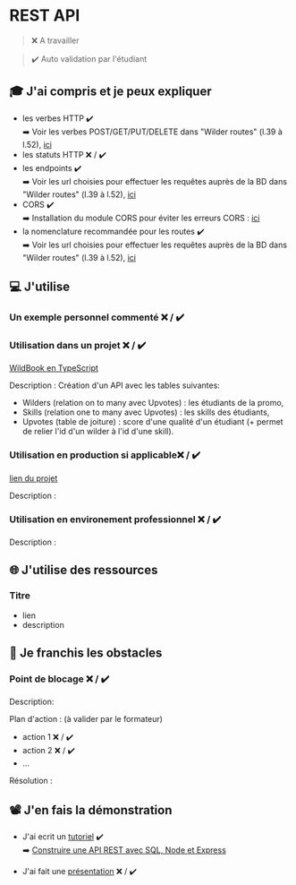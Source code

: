 # REST API

> ❌ A travailler

> ✔️ Auto validation par l'étudiant

## 🎓 J'ai compris et je peux expliquer

- les verbes HTTP ✔️
<br/>:arrow_right: Voir les verbes POST/GET/PUT/DELETE dans "Wilder routes" (l.39 à l.52), <a href="https://github.com/ophelie-gaudin/wild-book_api_REST_node_typescript_sql_express/blob/main/src/index.ts">ici</a>
- les statuts HTTP ❌ / ✔️
- les endpoints ✔️ 
<br/>:arrow_right: Voir les url choisies pour effectuer les requêtes auprès de la BD dans "Wilder routes" (l.39 à l.52), <a href="https://github.com/ophelie-gaudin/wild-book_api_REST_node_typescript_sql_express/blob/main/src/index.ts">ici</a>
- CORS ✔️ 
<br/>:arrow_right: Installation du module CORS pour éviter les erreurs CORS : <a href="https://github.com/ophelie-gaudin/wild-book_api_REST_node_typescript_sql_express/blob/main/src/index.ts">ici</a>
- la nomenclature recommandée pour les routes ✔️
<br/>:arrow_right: Voir les url choisies pour effectuer les requêtes auprès de la BD dans "Wilder routes" (l.39 à l.52), <a href="https://github.com/ophelie-gaudin/wild-book_api_REST_node_typescript_sql_express/blob/main/src/index.ts">ici</a>

## 💻 J'utilise

### Un exemple personnel commenté ❌ / ✔️

### Utilisation dans un projet ❌ / ✔️

<a href="https://github.com/ophelie-gaudin/wild-book_api_REST_node_typescript_sql_express.git">WildBook en TypeScript</a>

Description : Création d'un API avec les tables suivantes: <br/>
- Wilders (relation on to many avec Upvotes) : les étudiants de la promo,
- Skills (relation one to many avec Upvotes) : les skills des étudiants,
- Upvotes (table de joiture) : score d'une qualité d'un étudiant (+ permet de relier l'id d'un wilder à l'id d'une skill). 

### Utilisation en production si applicable❌ / ✔️

[lien du projet](...)

Description :

### Utilisation en environement professionnel ❌ / ✔️

Description :

## 🌐 J'utilise des ressources

### Titre

- lien
- description

## 🚧 Je franchis les obstacles

### Point de blocage ❌ / ✔️

Description:

Plan d'action : (à valider par le formateur)

- action 1 ❌ / ✔️
- action 2 ❌ / ✔️
- ...

Résolution :

## 📽️ J'en fais la démonstration

- J'ai ecrit un [tutoriel](...) ✔️ 
<br/>:arrow_right: <a href="https://glib-khaan-f16.notion.site/Construire-une-API-REST-avec-SQL-Node-et-Express-260de032cd11460e9622fe4697b09518">Construire une API REST avec SQL, Node et Express </a>


- J'ai fait une [présentation](...) ❌ / ✔️
